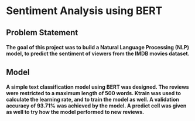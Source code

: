 # Sentiment Analysis using BERT

## Problem Statement
#### The goal of this project was to build a Natural Language Processing (NLP) model, to predict the sentiment of viewers from the IMDB movies dataset.

## Model
#### A simple text classification model using BERT was designed. The reviews were restricted to a maximum length of 500 words. Ktrain was used to calculate the learning rate, and to train the model as well. A validation accuracy of 93.71% was achieved by the model. A predict cell was given as well to try how the model performed to new reviews.
